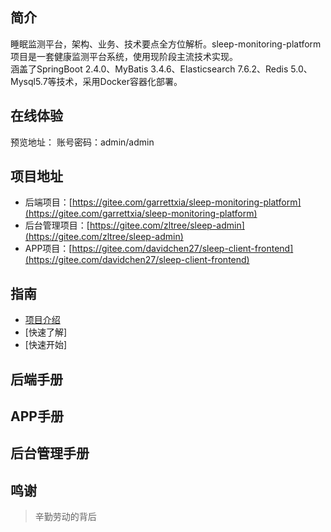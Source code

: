 ## 简介
睡眠监测平台，架构、业务、技术要点全方位解析。sleep-monitoring-platform 项目是一套健康监测平台系统，使用现阶段主流技术实现。  
涵盖了SpringBoot 2.4.0、MyBatis 3.4.6、Elasticsearch 7.6.2、Redis 5.0、Mysql5.7等技术，采用Docker容器化部署。

## 在线体验
预览地址：
账号密码：admin/admin
## 项目地址
- 后端项目：[https://gitee.com/garrettxia/sleep-monitoring-platform](https://gitee.com/garrettxia/sleep-monitoring-platform)
- 后台管理项目：[https://gitee.com/zltree/sleep-admin](https://gitee.com/zltree/sleep-admin)
- APP项目：[https://gitee.com/davidchen27/sleep-client-frontend](https://gitee.com/davidchen27/sleep-client-frontend)

## 指南
- [项目介绍](duide/)
- [快速了解]
- [快速开始]

## 后端手册
## APP手册
## 后台管理手册

## 鸣谢
> 辛勤劳动的背后
